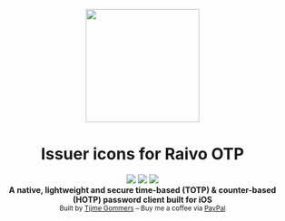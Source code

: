 <p align="center">
    <img src="https://raw.githubusercontent.com/tijme/raivo/master/Assets/app-icon.png" width="200"/>
</p>
<h1 align="center">Issuer icons for Raivo OTP</h1>
<p align="center">
    <a href="https://github.com/tijme/raivo/blob/master/LICENSE.md"><img src="https://raw.finnwea.com/shield/?firstText=License&secondText=CC%20BY-NC%204.0" /></a>
    <a href="https://itunes.apple.com/"><img src="https://raw.finnwea.com/shield/?firstText=Platform&secondText=iOS%20(10%20or%20higher)" /></a>
    <a href="https://github.com/tijme/raivo/releases"><img src="https://raw.finnwea.com/shield/?typeKey=SemverVersion&typeValue1=raivo&typeValue2=master&typeValue4=Beta&cache=1"></a>
    <br/>
    <b>A native, lightweight and secure time-based (TOTP) & counter-based (HOTP) password client built for iOS</b>
    <br/>
    <sup>Built by <a href="https://www.linkedin.com/in/tijme/">Tijme Gommers</a> – Buy me a coffee via <a href="https://www.paypal.me/tijmegommers">PayPal</a></sup>
    <br/>
</p>